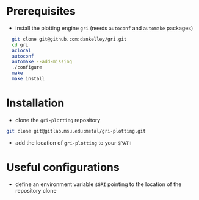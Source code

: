 # Prerequisites

* install the plotting engine `gri` (needs `autoconf` and `automake` packages)

```bash
  git clone git@github.com:dankelley/gri.git
  cd gri
  aclocal
  autoconf
  automake --add-missing
  ./configure
  make
  make install
```

# Installation

* clone the `gri-plotting` repository

```bash
git clone git@gitlab.msu.edu:metal/gri-plotting.git
```

* add the location of `gri-plotting` to your `$PATH`

# Useful configurations

* define an environment variable `$GRI` pointing to the location of the repository clone

